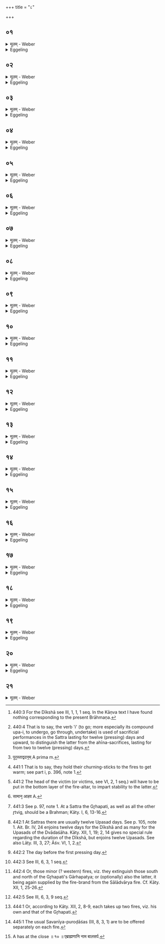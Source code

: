 +++
title = "८"

+++






##  ०१
<details><summary>मूलम् - Weber</summary>

या वै᳘ दीक्षा सा᳘ निष᳘त्॥  
त᳘त्सत्त्रं त᳘स्मादेनाना᳘सत इ᳘त्याहुर᳘थ यत्त᳘तो यज्ञं᳘ तन्व᳘ते त᳘द्यन्ति त᳘न्नयति यो᳘ नेता भ᳘वति स त᳘स्मादेनान्यन्ती᳘त्याहुः॥
</details>

<details><summary>Eggeling</summary>

1. Now the consecration-ceremony [^egg_1018] (for the sacrificial session) is a sitting down, is a session (sattra): hence they say of them, 'they sit.' And when thereafter they perform the sacrifice, then they (under)go; then he, who is the leader, leads: hence they say of them, 'they (under)go [^egg_1019].'

[^egg_1018]: 440:3 For the Dīkshā see III, 1, 1, 1 seq. In the Kāṇva text I have found nothing corresponding to the present Brāhmaṇa.

[^egg_1019]: 440:4 That is to say, the verb 'i' (to go; more especially its compound upa-i, to undergo, go through, undertake) is used of sacrificial performances in the Sattra lasting for twelve (pressing) days and upward, to distinguish the latter from the ahīna-sacrifices, lasting for from two to twelve (pressing) days.
</details>


##  ०२
<details><summary>मूलम् - Weber</summary>

या᳘ ह दीक्षा सा᳘ निष᳘त्॥  
त᳘त्सत्त्रं तद᳘यनं त᳘त्सत्त्रायणम᳘थ यत्त᳘तो यज्ञ᳘स्योदृ᳘चं गॗत्वोत्ति᳘ष्ठन्ति त᳘दुत्था᳘नं त᳘स्मादेनानु᳘दस्थुरि᳘त्याहुरि᳘ति नु᳘ पुरस्ताद्वदन᳘म् [^wbr_1] ॥  

[^wbr_1]: पुर᳘स्ताद्वदन᳟म् A prima m.
</details>

<details><summary>Eggeling</summary>

2. The consecration-ceremony, then, is a sitting down, it is a session, it is an (under)going, it is the (under)going of a session. And when afterwards, having reached the end of the sacrifice, they rise, that is 'the rising:' hence they say of them, 'They have risen.' So much, then, for preliminary remark.
</details>


##  ०३
<details><summary>मूलम् - Weber</summary>

अ᳘थ दीक्षिष्य᳘माणाः सम᳘वस्यन्ति॥  
ते य᳘द्यग्निं᳘ चेष्य᳘माणा भ᳘वन्त्यर᳘णिष्वेॗवाग्नी᳘न्त्समारो᳘ह्योपसमा᳘यन्ति य᳘त्र प्राजापत्ये᳘न पशु᳘ना यक्ष्य᳘माणा भ᳘वन्ति मथिॗत्वोपसमाधा᳘योद्धृ᳘त्याहवनी᳘यं य᳘जन्त एते᳘न प्राजापत्ये᳘न पशु᳘ना॥
</details>

<details><summary>Eggeling</summary>

3. Now those who are about to consecrate themselves settle (the time and place) between them. If they intend to construct a fire-altar, they take up their (ordinary sacrificial) fires on churning-sticks [^egg_1020] and betake themselves together to where they are about to perform the animal offering to Prajāpati. Having churned (the fire), and put fire-wood on, they take out the Āhavanīya fire, and perform that animal offering to Prajāpati.

[^egg_1020]: 441:1 That is to say, they hold their churning-sticks to the fires to get warm; see part i, p. 396, note 1.
</details>


##  ०४
<details><summary>मूलम् - Weber</summary>

त᳘स्य शि᳘रो नि᳘दधति॥  
ते᳘षां य᳘दि तद᳘हर्दीक्षा न᳘ समै᳘त्यर᳘णिष्वेवाग्नी᳘न्त्समारो᳘ह्य यथायथं᳘ विपरे᳘त्य जुह्वति॥
</details>

<details><summary>Eggeling</summary>

4. Its head they keep [^egg_1021]. If their consecration does not fall upon that same day (of the animal offering), then, taking up the fires (again) on the churning-sticks, they disperse to their several (homes) and perform the (daily) offerings.

[^egg_1021]: 441:2 The head of the victim (or victims, see VI, 2, 1 seq.) will have to be put in the bottom layer of the fire-altar, to impart stability to the latter.
</details>


##  ०५
<details><summary>मूलम् - Weber</summary>

अ᳘थ यद᳘हरेषां दीक्षा᳘ समै᳘ति॥  
अर᳘णिष्वेॗवाग्नी᳘न्त्समारो᳘ह्योपसमा᳘यन्ति य᳘त्र दीक्षिष्य᳘माणा भ᳘वन्ति गृह᳘पतिरेव᳘ प्रथमो᳘ मन्थते म᳘ध्यम् प्र᳘ति शालाया अथे᳘तरेषामर्धा᳘ दक्षिणत᳘ उपविश᳘न्त्यर्धा᳘ उत्तरतो᳘ मथिॗत्वोपसमाधायै᳘कैकमेवो᳘ल्मुकमादा᳘योपसमा᳘यन्ति गृह᳘पतेर्गा᳘र्हपत्यं गृह᳘पतेरेव गा᳘र्हपत्यादुद्धृ᳘त्याहवनी᳘यं दीक्षन्ते ते᳘षाᳫं समान᳘ आहवनी᳘यो [^wbr_2] भ᳘वति ना᳘ना गा᳘र्हपत्या दीक्षोपस᳘त्सु॥  

[^wbr_2]: सामान᳘ आहव A.
</details>

<details><summary>Eggeling</summary>

5. But if their consecration falls upon that same day, then, taking up the fires (again) on the churning-sticks, they betake themselves to where they intend to perform the consecration-ceremony. The Gr̥hapati [^egg_1022] churns (his fire) first somewhere about the centre of the hall; and one half of the others settle down south and one half north of him. Having

[^egg_1022]: 441:3 See p. 97, note 1. At a Sattra the Gr̥hapati, as well as all the other r̥tvig, should be a Brahman; Kāty. I, 6, 13-16.

churned (their fires), and put on fire-wood, they take one fire-brand each and betake themselves together to the Gr̥hapati's Gārhapatya fire. Having taken out the Āhavanīya from the Gr̥hapati's Gārhapatya, they perform the consecration-ceremony. They have one and the same Āhavanīya, but different Gārhapatyas, during the consecration and the Upasads [^egg_1023].

[^egg_1023]: 442:1 At Sattras there are usually twelve Upasad days. See p. 105, note 1. Ait. Br. IV, 24 enjoins twelve days for the Dīkshā and as many for the Upasads of the Dvādaśāha. Kāty. XII, 1, 19; 2, 14 gives no special rule regarding the duration of the Dīkshā, but enjoins twelve Upasads. See also Lāṭy. III, 3, 27; Āśv. VI, 1, 2.
</details>


##  ०६
<details><summary>मूलम् - Weber</summary>

अ᳘थ यद᳘हरेषां क्रयो भ᳘वति॥  
तद᳘हर्गा᳘र्हपत्यां चि᳘तिमु᳘पदधात्यथे᳘तरेभ्य उपवसथे धि᳘ष्ण्यान्वैसर्जिना᳘नां काले प्रा᳘च्यः प᳘त्न्य उपसमा᳘यन्ति प्र᳘जहत्येतान᳘परानग्नी᳘न्हुत᳘ एव᳘ वैसर्जिने᳟॥
</details>

<details><summary>Eggeling</summary>

6. Then, on whatever day their purchase (of Soma-plants) takes place, on that day he raises the Gārhapatya hearth; and on the Upavasatha day [^egg_1024] the dhishṇya hearths for the others. At the time of the Vaisarjina [^egg_1025] offerings, the wives come forward together and they (the sacrificers) abandon those other (Gārhapatya) fires [^egg_1026]. As soon as the Vaisarjina offering has been performed,--

[^egg_1024]: 442:2 The day before the first pressing day.

[^egg_1025]: 442:3 See III, 6, 3, 1 seq.

[^egg_1026]: 442:4 Or, those minor (? western) fires, viz. they extinguish those south and north of the Gr̥hapati's Gārhapatya; or (optionally) also the latter, it being again supplied by the fire-brand from the Sālādvārya fire. Cf. Kāty. XII, 1, 25-26.
</details>


##  ०७
<details><summary>मूलम् - Weber</summary>

रा᳘जानम् प्र᳘णयति॥  
उ᳘द्यत एॗवैष᳘ आग्नीध्री᳘यो ऽग्निर्भ᳘वत्य᳘थैत ए᳘कैकमेवो᳘ल्मुकमादा᳘य यथाधिष्ण्यं᳘ विप᳘रायन्ति तै᳘रेव ते᳘षामु᳘ल्मुकैः प्र᳘घ्नन्ती᳘ति स स्माह या᳘ज्ञवल्क्यो ये त᳘था कुर्वन्ती᳘त्येतन्न्वे᳘कम᳘यनम्॥
</details>

<details><summary>Eggeling</summary>

7. He leads forward the king (Soma). That Āgnīdhrīya fire has just been taken up on the support [^egg_1027], when they take one fire-brand each (from the fire at the hall-door) and disperse to their several dhishṇya hearths: 'They who do so,' said Yājñavalkya, 'slay with those fire-brands of theirs.' This now is one way.

[^egg_1027]: 442:5 See III, 6, 3, 9 seq.
</details>


##  ०८
<details><summary>मूलम् - Weber</summary>

अ᳘थेदं᳘ द्विती᳘यम्॥  
अर᳘णिष्वेॗवाग्नी᳘न्त्समारो᳘ह्योपसमा᳘यन्ति य᳘त्र प्राजापत्ये᳘न पशु᳘ना यक्ष्य᳘माणा भ᳘वन्ति मथि᳘त्वोपसमाधा᳘योद्धृ᳘त्याहवनी᳘यं य᳘जन्त एते᳘न प्राजापत्ये᳘न पशु᳘ना॥
</details>

<details><summary>Eggeling</summary>

8. Then there is this second. Having taken up their fires on churning-sticks, they betake themselves to where they intend to perform the animal offering to Prajāpati. Having churned (the fire), and put on (fire-wood), they take out the Āhavanīya and perform that animal offering to Prajāpati.
</details>


##  ०९
<details><summary>मूलम् - Weber</summary>

त᳘स्य शि᳘रो नि᳘दधति॥  
ते᳘षां य᳘दि तद᳘हर्दीक्षा न᳘ समै᳘त्यर᳘णिष्वेॗवाग्नी᳘न्त्समारो᳘ह्य यथायथं᳘ विपरे᳘त्य जुह्वति॥
</details>

<details><summary>Eggeling</summary>

9. Its head they keep. If their consecration does not fall upon the same day, then, taking up the fires (again) on the churning-sticks, they disperse to their several (homes), and perform (the ordinary) offerings.
</details>


##  १०
<details><summary>मूलम् - Weber</summary>

अ᳘थ यद᳘हरेषां दीक्षा᳘ समैॗति॥  
अर᳘णिष्वेॗवाग्नी᳘न्त्समारो᳘ह्योपसमा᳘यन्ति य᳘त्र दीक्षिष्य᳘माणा भ᳘वन्ति गृह᳘पतिरेव᳘ प्रथमो᳘ मन्थते ऽथे᳘तरे पर्युपवि᳘श्य मन्थन्ते ते᳘ जातं᳘ जातमेॗवानुप्र᳘हरन्ति गृह᳘पतेर्गा᳘र्हपत्ये गृह᳘पतेरेव गा᳘र्हपत्यादुद्धृ᳘त्याहवनी᳘यं दीक्षन्ते ते᳘षाᳫं समान᳘ आहवनी᳘यो भ᳘वति समानो गा᳘र्हपत्यो दीक्षोपस᳘त्सु॥
</details>

<details><summary>Eggeling</summary>

10. But if their consecration falls upon the same day, then, taking up the fires (again) on the churning-sticks, they betake themselves to where they intend to perform the consecration-ceremony. The Gr̥hapati churns first, and then the others churn, seated round about him, and throw each the (fire) produced by him on the Gr̥hapati's Gārhapatya. Having taken out the Āhavanīya from the Gr̥hapati's Gārhapatya, they perform the Dīkshā. Theirs is the same Āhavanīya and the same Gārhapatya during the consecration and the Upasads.
</details>


##  ११
<details><summary>मूलम् - Weber</summary>

अ᳘थ यद᳘हरेषां क्रयो भ᳘वति॥  
तद᳘हर्गा᳘र्हपत्यां चि᳘तिमुपदधात्यथे᳘तरेभ्य उपवसथे धिष्ण्यान्वैसर्जिना᳘नां काले प्रा᳘च्यः प᳘त्न्य उपसमा᳘यन्ति प्र᳘जहत्येतम᳘परमग्नि᳘ᳫं᳘ हुत᳘ एव᳘ वैसर्जिने᳟॥
</details>

<details><summary>Eggeling</summary>

11. Then, on whatever day their purchase (of Soma-plants) takes place, on that day he piles up the Gārhapatya hearth, and on the Upavasatha day the dhishṇya hearths for the others. At the time of the Vaisarjina offerings the wives come forward together; they (the sacrificers) abandon that (common Gārhapatya) fire. As soon as the Vaisarjina offering has taken place,--
</details>


##  १२
<details><summary>मूलम् - Weber</summary>

रा᳘जानम् प्र᳘णयति॥  
उ᳘द्यत एॗवैष᳘ आग्नीध्री᳘यो ऽग्निर्भ᳘वत्य᳘थैत ए᳘कैकमेवो᳘ल्मुकमादा᳘य यथाधिष्ण्यं᳘ विप᳘रायन्ति सम᳘दमु हैव ते᳘ कुर्वन्ति सम᳘द्धैनान्विन्दत्य᳘र्तुका ह भवन्त्य᳘पि ह तम᳘र्धᳫं सम᳘द्विन्दति य᳘स्मिन्न᳘र्धे य᳘जन्ते ये त᳘था क्॥
</details>

<details><summary>Eggeling</summary>

12. He leads forward the king. That Āgnīdhrīya fire has just been taken up on the support, when they take one fire-brand each and disperse to their several dhishṇya hearths. But those who do it thus, raise

up strife, and strife comes upon them; they become contentious, and, moreover, strife comes upon that community where they sacrifice. This is the second way.
</details>


##  १३
<details><summary>मूलम् - Weber</summary>

अ᳘थेदं᳘ तृती᳘यम्॥  
गृह᳘पतेरेॗवार᳘ण्योः सं᳘वदन्ते य᳘ इॗतो उर्व᳘न्त्येत᳘द्द्विती᳘यम᳘यनम्॥
</details>

<details><summary>Eggeling</summary>

13. Then there is this third. They commune with each other over the Gr̥hapati's churning-sticks,--'What fire shall be produced therefrom, be that ours in common! what we shall gain by this sacrifice, by this animal offering, be that ours in common! In common be our good work! whosoever shall do evil, be that his alone!' Having thus spoken, the Gr̥hapati first takes up (the fire on the churning-sticks) for himself, then he takes it up for the others, or they take it [^egg_1028] up for themselves. They betake themselves to where they intend to perform the animal offering to Prajāpati. Having churned (the fire) and put on (fire-wood), they take out the Āhavanīya and perform that animal offering to Prajāpati.

[^egg_1028]: 444:1 Or, according to Kāty. XII, 2, 8-9, each takes up two fires, viz. his own and that of the Gr̥hapati.
</details>


##  १४
<details><summary>मूलम् - Weber</summary>

अ᳘थेदं᳘ तृती᳘यम्॥  
गृह᳘पतेरेॗवार᳘ण्योः सं᳘वदन्ते य᳘ इॗतो ऽग्नि᳘र्जनिष्य᳘ते स᳘ नः सह य᳘दने᳘न यज्ञे᳘न जेष्या᳘मो ऽने᳘न पशुबन्धे᳘न त᳘न्नः सह᳘ सह᳘ नः साधुकृत्या य᳘ एव᳘ पापं᳘ कर᳘वत्त᳘स्यैव तदि᳘त्येव᳘मुक्त्वा᳘ गृह᳘पतिरेव᳘ प्रथमः᳘ समारोहयते ऽथे᳘तरेभ्यः समा᳘रोहयति स्वयं᳘ वैव᳘ समा᳘रोहयन्ते त आ᳘यन्ति य᳘त्र प्राजापत्ये᳘न पशुना यक्ष्य᳘माणा भ᳘वन्ति मथिॗत्वोपसमाधा᳘योद्धृ᳘त्याहवनी᳘यं य᳘जन्त एते᳘न प्राजापत्ये᳘न पशु᳘ना॥
</details>

<details><summary>Eggeling</summary>

14. Its head they keep. If their consecration does not fall on the same day, then, taking up (again) the fires on the churning-sticks, they disperse to their several (homes), and perform (the ordinary) offerings.
</details>


##  १५
<details><summary>मूलम् - Weber</summary>

त᳘स्य शि᳘रो नि᳘दधति॥  
ते᳘षां य᳘दि तद᳘हर्दीक्षा न᳘ समै᳘त्यर᳘णिष्वेॗवाग्नी᳘न्त्समारो᳘ह्य यथायथं᳘ विपरे᳘त्य जुह्वति॥
</details>

<details><summary>Eggeling</summary>

15. But if their consecration falls on the same day, they commune with each other over the Gr̥hapati's churning-sticks,--'What fire shall be produced therefrom, be that ours in common! what we shall gain by this sacrifice, by this session, be that ours in common! In common be our good work! Whosoever shall do evil, be that his alone!' Having thus spoken, the Gr̥hapati first takes up (the fire) on the churning-sticks for himself, then he takes it up for

the others, or they take it up for themselves. They betake themselves to where they intend to perform the consecration-ceremony. Having churned (the fire) and put on (fire-wood), they take out the Āhavanīya and perform the consecration-ceremony. Theirs is the same Āhavanīya and the same Gārhapatya during the consecration and the Upasads.
</details>


##  १६
<details><summary>मूलम् - Weber</summary>

अ᳘थ यद᳘हरेषां दीक्षा᳘ समै᳘ति॥  
गृह᳘पतेरेॗवार᳘ण्योः सं᳘वदन्ते य᳘ इॗतो ऽग्नि᳘र्जनिष्यते स᳘ नः सह य᳘दने᳘न यज्ञे᳘न जेस्या᳘मो ऽने᳘न सत्त्रे᳘ण त᳘न्नः सह᳘ सह᳘ नः साधुकृत्या य᳘ एव᳘ पपं᳘ कर᳘वत्त᳘स्यैव तदि᳘त्येव᳘मुक्त्वा᳘ गृह᳘पतिरेव᳘ प्रथमः᳘ समा᳘रोहयते ऽथे᳘तरेभ्यः समा᳘रोहयति स्वयं᳘ वैव᳘ समा᳘रोहयन्ते त आ᳘यन्ति य᳘त्र दीक्षिष्य᳘माणा भ᳘वन्ति मथिॗत्वोपसमाधा᳘योद्धृ᳘त्याहवनी᳘यं दीक्षन्ते ते᳘षाᳫं समान᳘ आहवनी᳘यो भ᳘वति समानो गा᳘र्हपत्यो दीक्षोपस᳘त्सु॥
</details>

<details><summary>Eggeling</summary>

16. And on whatever day their purchase (of Soma-plants) takes place, on that day he piles up the Gārhapatya hearth, and on the Upavasatha day the dhishṇya hearths for the others. At the time of the Vaisarjina offerings the wives come forward together; and they (the sacrificers) abandon that (Gārhapatya) fire. As soon as the Vaisarjina offering has been performed,
</details>


##  १७
<details><summary>मूलम् - Weber</summary>

अ᳘थ यद᳘हरेषां क्रयो भ᳘वति॥  
तद᳘हर्गा᳘र्हपत्यां चि᳘तिमु᳘पदधात्यथे᳘तरेभ्य उपवसथे धि᳘ष्ण्यान्वैसर्जिना᳘नां काले प्रा᳘च्यः प᳘त्न्य उपसमा᳘यन्ति प्र᳘जहत्येतम᳘परमग्नि᳘ᳫं᳘ हुत᳘ एव᳘ वैसर्जि᳘ने॥
</details>

<details><summary>Eggeling</summary>

17. He leads forward the king. That Āgnīdhrīya fire has just been taken up on the support, when they take one fire-brand each and disperse to their several dhishṇya hearths. Thus is this done, and not (left) undone. The reason why they have different dhishṇyas, is that there may be wider space for moving about; and why they have different puroḍāśas [^egg_1029], is that more sacrificial food may be left over for completeness.

[^egg_1029]: 445:1 The usual Savanīya-puroḍāśas (III, 8, 3, 1) are to be offered separately on each fire.
</details>


##  १८
<details><summary>मूलम् - Weber</summary>

रा᳘जानम् प्र᳘णयति॥  
उ᳘द्यत एॗवैष᳘ आग्नीध्री᳘यो ऽग्निर्भ᳘वत्य᳘थैत ए᳘कैकमेवो᳘ल्मुकमादा᳘य यथाधिष्ण्यं᳘ विप᳘रायन्ति तत्त᳘त्कृतं ना᳘कृतं यन्ना᳘नाधिष्ण्या भ᳘वन्ति व᳘रीयानाकाॗशो ऽसत्परिच᳘रणायेत्य᳘थ यन्ना᳘नापुरोडाशा भू᳘यो हविरुछिष्ट᳘मसत्स᳘माप्त्या इ᳘ति॥
</details>

<details><summary>Eggeling</summary>

18. Now then the sacrificial session is explained, whereby the gods quickly drove out evil, and gained the supreme authority which they now wield: having one Gr̥hapati, one puroḍāśa, one dhishṇya, they quickly drove out mischief and quickly were born again. And in like manner will these (sacrificers), by having one Gr̥hapati, one puroḍāśa, one dhishṇya, quickly drive out evil and be born again.
</details>


##  १९
<details><summary>मूलम् - Weber</summary>

अ᳘थ ये᳘न सत्त्रे᳘ण देवाः᳟॥  
क्षिप्र᳘ एव᳘ पाप्मा᳘नमपा᳘घ्नतेमां जि᳘तिम᳘जयॗन्यैषामियं जि᳘तिस्तद᳘त उद्यत ए᳘कगृहपतिका वै᳘ देवा ए᳘कपुरोडाशा ए᳘कधिष्ण्याः क्षिप्र᳘ एव᳘ पाप्मा᳘नमपा᳘घ्नत क्षिप्रे प्रा᳘जायन्त त᳘थो एॗवैत ए᳘कगृहपतिका ए᳘कपुरोडाशा ए᳘कधिष्ण्याः क्षिप्र᳘ एव᳘ पाप्मा᳘नमपघ्न᳘ते क्षिप्रे प्र᳘जायन्ते॥
</details>

<details><summary>Eggeling</summary>

19. Now, in that former case, there is a hall with the roof-beams running from south to north [^sbe2678.htmegg_1030],--that is human practice. There are one and the same Āhavanīya, and different Gārhapatyas--that is dissimilar. On the Gr̥hapati's Gārhapatya they perform the Patnīsaṁyājas with the tail (of the victim), and the others sit offering in response with ghee--that is dissimilar:
</details>


##  २०
<details><summary>मूलम् - Weber</summary>

अ᳘थादः पू᳘र्वस्मिन्नुदीची᳘नवंशा शा᳘ला भवति॥  
त᳘न्मानुष᳘ᳫं᳘ समान᳘ आहवनी᳘यो भवति ना᳘ना गा᳘र्हपत्यास्तद्वि᳘कृष्टं गृह᳘पतेरेव गा᳘र्हपत्ये जा᳘घन्या प᳘त्नीः संयाजयन्त्या᳘ज्येने᳘तरे प्रतिय᳘जन्त आसते तद्वि᳘कृष्टम् [^wbr_3] ॥  

[^wbr_3]: A has at the close ॥ १० ॥ एब्राह्मणानि नाम बालसर्प.
</details>

<details><summary>Eggeling</summary>

20. But here there is a hall with the roof-beams running from west to east [^sbe2678.htmegg_1031]: that is as with the gods. There are the same Āhavanīya, the same Gārhapatya, and the same Āgnīdhrīya: thus this sacrificial session is successful, even as the one day's Soma-sacrifice was successful, there is no failure for it. Its course is one and the same in everything except the dhishṇyas.
</details>

##  २१
<details><summary>मूलम् - Weber</summary>

अथा᳘त्र प्राची᳘नवंशा शा᳘ला भवति॥  
त᳘द्देवत्रा᳘ समान᳘ आहवनी᳘यो भ᳘वति समानो गा᳘र्हपत्यः समान᳘ आग्नीध्री᳘यस्त᳘देत᳘त्सत्त्रᳫं स᳘मृद्धं य᳘थैकाहः स᳘मृद्ध एवं त᳘स्य न᳘ ह्वॗलास्ति त᳘स्यैॗषैव᳘ समाॗन्यावृद्य᳘दन्यद्धि᳘ष्ण्येभ्यः॥
</details>


